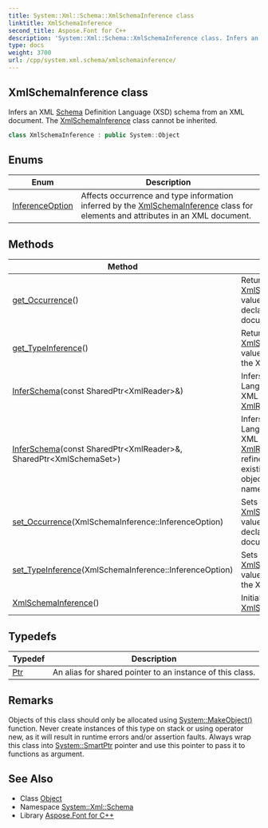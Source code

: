 ```yaml
---
title: System::Xml::Schema::XmlSchemaInference class
linktitle: XmlSchemaInference
second_title: Aspose.Font for C++
description: 'System::Xml::Schema::XmlSchemaInference class. Infers an XML Schema Definition Language (XSD) schema from an XML document. The XmlSchemaInference class cannot be inherited in C++.'
type: docs
weight: 3700
url: /cpp/system.xml.schema/xmlschemainference/
---
```

## XmlSchemaInference class


Infers an XML [Schema](../) Definition Language (XSD) schema from an XML document. The [XmlSchemaInference](./) class cannot be inherited.

```cpp
class XmlSchemaInference : public System::Object
```

## Enums

| Enum | Description |
| --- | --- |
| [InferenceOption](./inferenceoption/) | Affects occurrence and type information inferred by the [XmlSchemaInference](./) class for elements and attributes in an XML document. |
## Methods

| Method | Description |
| --- | --- |
| [get_Occurrence](./get_occurrence/)() | Returns the [XmlSchemaInference::InferenceOption](./inferenceoption/) value that affects schema occurrence declarations inferred from the XML document. |
| [get_TypeInference](./get_typeinference/)() | Returns the [XmlSchemaInference::InferenceOption](./inferenceoption/) value that affects types inferred from the XML document. |
| [InferSchema](./inferschema/)(const SharedPtr\<XmlReader\>\&) | Infers an XML [Schema](../) Definition Language (XSD) schema from the XML document contained in the [XmlReader](../../system.xml/xmlreader/) object specified. |
| [InferSchema](./inferschema/)(const SharedPtr\<XmlReader\>\&, SharedPtr\<XmlSchemaSet\>) | Infers an XML [Schema](../) Definition Language (XSD) schema from the XML document contained in the [XmlReader](../../system.xml/xmlreader/) object specified, and refines the inferred schema using an existing schema in the [XmlSchemaSet](../xmlschemaset/) object specified with the same target namespace. |
| [set_Occurrence](./set_occurrence/)(XmlSchemaInference::InferenceOption) | Sets the [XmlSchemaInference::InferenceOption](./inferenceoption/) value that affects schema occurrence declarations inferred from the XML document. |
| [set_TypeInference](./set_typeinference/)(XmlSchemaInference::InferenceOption) | Sets the [XmlSchemaInference::InferenceOption](./inferenceoption/) value that affects types inferred from the XML document. |
| [XmlSchemaInference](./xmlschemainference/)() | Initializes a new instance of the [XmlSchemaInference](./) class. |
## Typedefs

| Typedef | Description |
| --- | --- |
| [Ptr](./ptr/) | An alias for shared pointer to an instance of this class. |
## Remarks



Objects of this class should only be allocated using [System::MakeObject()](../../system/makeobject/) function. Never create instances of this type on stack or using operator new, as it will result in runtime errors and/or assertion faults. Always wrap this class into [System::SmartPtr](../../system/smartptr/) pointer and use this pointer to pass it to functions as argument. 

## See Also

* Class [Object](../../system/object/)
* Namespace [System::Xml::Schema](../)
* Library [Aspose.Font for C++](../../)
